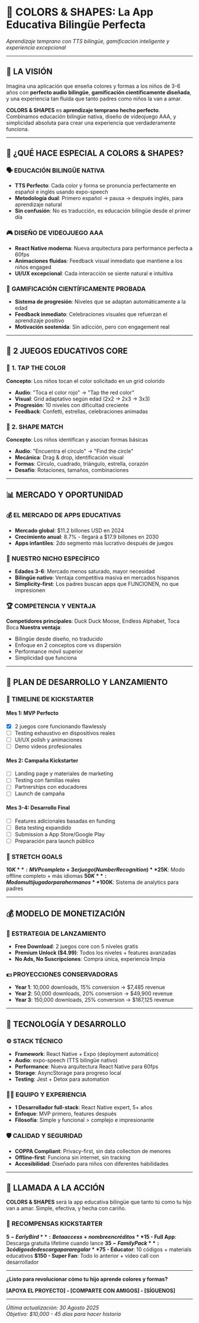 # 🌟 **COLORS & SHAPES**: La App Educativa Bilingüe Perfecta
*Aprendizaje temprano con TTS bilingüe, gamificación inteligente y experiencia excepcional*

---

## 🚀 **LA VISIÓN**

Imagina una aplicación que enseña colores y formas a los niños de 3-6 años con **perfecto audio bilingüe**, **gamificación científicamente diseñada**, y una experiencia tan fluida que tanto padres como niños la van a amar.

**COLORS & SHAPES** es **aprendizaje temprano hecho perfecto**. Combinamos educación bilingüe nativa, diseño de videojuego AAA, y simplicidad absoluta para crear una experiencia que verdaderamente funciona.

---

## 🎯 **¿QUÉ HACE ESPECIAL A COLORS & SHAPES?**

### 🗣️ **EDUCACIÓN BILINGÜE NATIVA**
- **TTS Perfecto**: Cada color y forma se pronuncia perfectamente en español e inglés usando expo-speech
- **Metodología dual**: Primero español → pausa → después inglés, para aprendizaje natural
- **Sin confusión**: No es traducción, es educación bilingüe desde el primer día

### 🎮 **DISEÑO DE VIDEOJUEGO AAA** 
- **React Native moderna**: Nueva arquitectura para performance perfecta a 60fps
- **Animaciones fluidas**: Feedback visual inmediato que mantiene a los niños engaged
- **UI/UX excepcional**: Cada interacción se siente natural e intuitiva

### 🧠 **GAMIFICACIÓN CIENTÍFICAMENTE PROBADA**
- **Sistema de progresión**: Niveles que se adaptan automáticamente a la edad
- **Feedback inmediato**: Celebraciones visuales que refuerzan el aprendizaje positivo
- **Motivación sostenida**: Sin adicción, pero con engagement real

---

## 👶 **2 JUEGOS EDUCATIVOS CORE**

### 🎨 **1. TAP THE COLOR**
**Concepto**: Los niños tocan el color solicitado en un grid colorido
- **Audio**: "Toca el color rojo" → "Tap the red color"
- **Visual**: Grid adaptativo según edad (2x2 → 2x3 → 3x3)
- **Progresión**: 10 niveles con dificultad creciente
- **Feedback**: Confetti, estrellas, celebraciones animadas

### 🔺 **2. SHAPE MATCH**
**Concepto**: Los niños identifican y asocian formas básicas
- **Audio**: "Encuentra el círculo" → "Find the circle"
- **Mecánica**: Drag & drop, identificación visual
- **Formas**: Círculo, cuadrado, triángulo, estrella, corazón
- **Desafío**: Rotaciones, tamaños, combinaciones

---

## 📊 **MERCADO Y OPORTUNIDAD**

### 💰 **EL MERCADO DE APPS EDUCATIVAS**
- **Mercado global**: $11.2 billones USD en 2024
- **Crecimiento anual**: 8.7% - llegará a $17.9 billones en 2030
- **Apps infantiles**: 2do segmento más lucrativo después de juegos

### 🎯 **NUESTRO NICHO ESPECÍFICO**
- **Edades 3-6**: Mercado menos saturado, mayor necesidad
- **Bilingüe nativo**: Ventaja competitiva masiva en mercados hispanos
- **Simplicity-first**: Los padres buscan apps que FUNCIONEN, no que impresionen

### 🏆 **COMPETENCIA Y VENTAJA**
**Competidores principales**: Duck Duck Moose, Endless Alphabet, Toca Boca
**Nuestra ventaja**: 
- Bilingüe desde diseño, no traducido
- Enfoque en 2 conceptos core vs dispersión 
- Performance móvil superior
- Simplicidad que funciona

---

## 🚀 **PLAN DE DESARROLLO Y LANZAMIENTO**

### 📅 **TIMELINE DE KICKSTARTER**

#### **Mes 1: MVP Perfecto**
- [x] 2 juegos core funcionando flawlessly
- [ ] Testing exhaustivo en dispositivos reales
- [ ] UI/UX polish y animaciones
- [ ] Demo videos profesionales

#### **Mes 2: Campaña Kickstarter**
- [ ] Landing page y materiales de marketing
- [ ] Testing con familias reales
- [ ] Partnerships con educadores
- [ ] Launch de campaña

#### **Mes 3-4: Desarrollo Final**
- [ ] Features adicionales basadas en funding
- [ ] Beta testing expandido
- [ ] Submission a App Store/Google Play
- [ ] Preparación para launch público

### 💎 **STRETCH GOALS**

**$10K**: MVP completo + 3er juego (Number Recognition)
**$25K**: Modo offline completo + más idiomas
**$50K**: Modo multijugador para hermanos
**$100K**: Sistema de analytics para padres

---

## 💰 **MODELO DE MONETIZACIÓN**

### 📱 **ESTRATEGIA DE LANZAMIENTO**
- **Free Download**: 2 juegos core con 5 niveles gratis
- **Premium Unlock ($4.99)**: Todos los niveles + features avanzadas
- **No Ads, No Suscripciones**: Compra única, experiencia limpia

### 💵 **PROYECCIONES CONSERVADORAS**
- **Year 1**: 10,000 downloads, 15% conversion → $7,485 revenue
- **Year 2**: 50,000 downloads, 20% conversion → $49,900 revenue  
- **Year 3**: 150,000 downloads, 25% conversion → $187,125 revenue

---

## 🔧 **TECNOLOGÍA Y DESARROLLO**

### ⚙️ **STACK TÉCNICO**
- **Framework**: React Native + Expo (deployment automático)
- **Audio**: expo-speech (TTS bilingüe nativo)
- **Performance**: Nueva arquitectura React Native para 60fps
- **Storage**: AsyncStorage para progreso local
- **Testing**: Jest + Detox para automation

### 👨‍💻 **EQUIPO Y EXPERIENCIA**
- **1 Desarrollador full-stack**: React Native expert, 5+ años
- **Enfoque**: MVP primero, features después
- **Filosofía**: Simple y funcional > complejo e impresionante

### 🛡️ **CALIDAD Y SEGURIDAD**
- **COPPA Compliant**: Privacy-first, sin data collection de menores
- **Offline-first**: Funciona sin internet, sin tracking
- **Accesibilidad**: Diseñado para niños con diferentes habilidades

---

## 🎯 **LLAMADA A LA ACCIÓN**

**COLORS & SHAPES** será la app educativa bilingüe que tanto tú como tu hijo van a amar. Simple, efectiva, y hecha con cariño.

### 🎁 **RECOMPENSAS KICKSTARTER**

**$5 - Early Bird**: Beta access + nombre en créditos
**$15 - Full App**: Descarga gratuita lifetime cuando lance
**$35 - Family Pack**: 3 códigos de descarga para regalar
**$75 - Educator**: 10 códigos + materials educativos
**$150 - Super Fan**: Todo lo anterior + video call con desarrollador

---

**¿Listo para revolucionar cómo tu hijo aprende colores y formas?**

**[APOYA EL PROYECTO] - [COMPARTE CON AMIGOS] - [SÍGUENOS]**

---

*Última actualización: 30 Agosto 2025*  
*Objetivo: $10,000 - 45 días para hacer historia*
